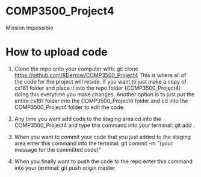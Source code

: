 # COMP3500_Project4
Mission Impossible

# How to upload code
1. Clone the repo onto your computer with: git clone https://github.com/RDerrow/COMP3500_Project4
This is where all of the code for the project will reside. If you want to just make a copy of cs161 folder and place it into the repo folder (COMP3500_Project4) doing this everytime you make changes. Another option is to just put the entire cs161 folder into the COMP3500_Project4 folder  and cd into the COMP3500_Project4 folder to edit the code.

2. Any time you want add code to the staging area cd into the COMP3500_Project4 and type this command into your terminal: git add .

3. When you want to commit your code that you just added to the staging area enter this command into the terminal: git commit -m "(your message for the committed code)"

4. When you finally want to push the code to the repo enter this command into your terminal: git push origin master
